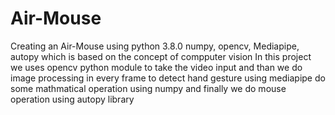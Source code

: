 # Air-Mouse
Creating an Air-Mouse using python 3.8.0 numpy, opencv, Mediapipe, autopy
which is based on the concept of compputer vision
In this project we uses opencv python module to take the video input and than we do image processing in every frame to detect hand gesture using mediapipe
do some mathmatical operation using numpy and finally we do mouse operation using autopy library 

